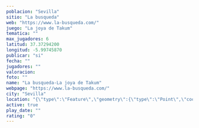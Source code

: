 ```yaml
---
poblacion: "Sevilla"
sitio: "La busqueda"
web: "https://www.la-busqueda.com/"
juego: "La joya de Takum"
tematica: ""
max_jugadores: 6
latitud: 37.37294200
longitud: -5.99745870
publicar: "si"
fecha: ""
jugadores: ""
valoracion: 
foto: ""
name: "La busqueda-La joya de Takum"
webpage: "https://www.la-busqueda.com/"
city: "Sevilla"
location: "{\"type\":\"Feature\",\"geometry\":{\"type\":\"Point\",\"coordinates\":[37.372942,-5.9974587]}}"
active: true
play_date: ""
rating: "0"
---
```

